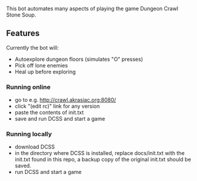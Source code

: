 This bot automates many aspects of playing the game Dungeon Crawl Stone Soup.

## Features
Currently the bot will:
- Autoexplore dungeon floors (simulates "O" presses)
- Pick off lone enemies
- Heal up before exploring 

### Running online
* go to e.g. http://crawl.akrasiac.org:8080/
* click "(edit rc)" link for any version
* paste the contents of init.txt
* save and run DCSS and start a game

### Running locally
* download DCSS
* in the directory where DCSS is installed, replace docs/init.txt with the init.txt found in this repo, a backup copy of the original init.txt should be saved.
* run DCSS and start a game
